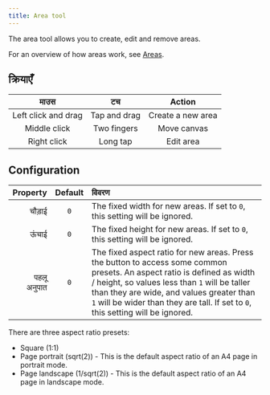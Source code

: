 ```yaml
---
title: Area tool
---
```


The area tool allows you to create, edit and remove areas.

For an overview of how areas work, see [Areas](../areas).

## क्रियाएँ

|         माउस        |      टच      |       Action      |
| :-----------------: | :----------: | :---------------: |
| Left click and drag | Tap and drag | Create a new area |
|     Middle click    |  Two fingers |    Move canvas    |
|     Right click     |   Long tap   |     Edit area     |

## Configuration

|    Property | Default | विवरण                                                                                                                                                                                                                                                                                                                                                                                                                  |
| ----------: | :-----: | :--------------------------------------------------------------------------------------------------------------------------------------------------------------------------------------------------------------------------------------------------------------------------------------------------------------------------------------------------------------------------------------------------------------------- |
|      चौड़ाई |   `0`   | The fixed width for new areas. If set to `0`, this setting will be ignored.                                                                                                                                                                                                                                                                                                            |
|       ऊंचाई |   `0`   | The fixed height for new areas. If set to `0`, this setting will be ignored.                                                                                                                                                                                                                                                                                                           |
| पहलू अनुपात |   `0`   | The fixed aspect ratio for new areas. Press the <DotsThreeVertical className="inline-icon"/> button to access some common presets. An aspect ratio is defined as width / height, so values less than `1` will be taller than they are wide, and values greater than `1` will be wider than they are tall. If set to `0`, this setting will be ignored. |

There are three aspect ratio presets:

- Square (1:1)
- Page portrait (sqrt(2)) - This is the default aspect ratio of an A4 page in portrait mode.
- Page landscape (1/sqrt(2)) - This is the default aspect ratio of an A4 page in landscape mode.
